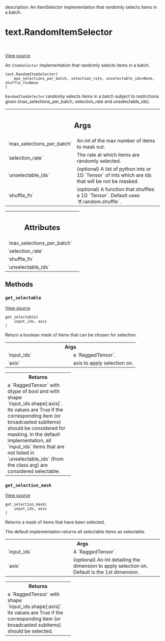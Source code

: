 description: An ItemSelector implementation that randomly selects items in a batch.

<div itemscope itemtype="http://developers.google.com/ReferenceObject">
<meta itemprop="name" content="text.RandomItemSelector" />
<meta itemprop="path" content="Stable" />
<meta itemprop="property" content="__init__"/>
<meta itemprop="property" content="get_selectable"/>
<meta itemprop="property" content="get_selection_mask"/>
</div>

# text.RandomItemSelector

<!-- Insert buttons and diff -->

<table class="tfo-notebook-buttons tfo-api nocontent" align="left">

</table>

<a target="_blank" href="https://github.com/tensorflow/text/tree/master/tensorflow_text/python/ops/item_selector_ops.py">View source</a>



An `ItemSelector` implementation that randomly selects items in a batch.

<pre class="devsite-click-to-copy prettyprint lang-py tfo-signature-link">
<code>text.RandomItemSelector(
    max_selections_per_batch, selection_rate, unselectable_ids=None, shuffle_fn=None
)
</code></pre>



<!-- Placeholder for "Used in" -->

`RandomItemSelector` randomly selects items in a batch subject to
restrictions given (max_selections_per_batch, selection_rate and
unselectable_ids).

<!-- Tabular view -->
 <table class="responsive fixed orange">
<colgroup><col width="214px"><col></colgroup>
<tr><th colspan="2"><h2 class="add-link">Args</h2></th></tr>

<tr>
<td>
`max_selections_per_batch`
</td>
<td>
An int of the max number of items to mask out.
</td>
</tr><tr>
<td>
`selection_rate`
</td>
<td>
The rate at which items are randomly selected.
</td>
</tr><tr>
<td>
`unselectable_ids`
</td>
<td>
(optional) A list of python ints or 1D `Tensor` of ints
which are ids that will be not be masked.
</td>
</tr><tr>
<td>
`shuffle_fn`
</td>
<td>
(optional) A function that shuffles a 1D `Tensor`. Default
uses `tf.random.shuffle`.
</td>
</tr>
</table>





<!-- Tabular view -->
 <table class="responsive fixed orange">
<colgroup><col width="214px"><col></colgroup>
<tr><th colspan="2"><h2 class="add-link">Attributes</h2></th></tr>

<tr>
<td>
`max_selections_per_batch`
</td>
<td>

</td>
</tr><tr>
<td>
`selection_rate`
</td>
<td>

</td>
</tr><tr>
<td>
`shuffle_fn`
</td>
<td>

</td>
</tr><tr>
<td>
`unselectable_ids`
</td>
<td>

</td>
</tr>
</table>



## Methods

<h3 id="get_selectable"><code>get_selectable</code></h3>

<a target="_blank" href="https://github.com/tensorflow/text/tree/master/tensorflow_text/python/ops/item_selector_ops.py">View source</a>

<pre class="devsite-click-to-copy prettyprint lang-py tfo-signature-link">
<code>get_selectable(
    input_ids, axis
)
</code></pre>

Return a boolean mask of items that can be chosen for selection.


<!-- Tabular view -->
 <table class="responsive fixed orange">
<colgroup><col width="214px"><col></colgroup>
<tr><th colspan="2">Args</th></tr>

<tr>
<td>
`input_ids`
</td>
<td>
a `RaggedTensor`.
</td>
</tr><tr>
<td>
`axis`
</td>
<td>
axis to apply selection on.
</td>
</tr>
</table>



<!-- Tabular view -->
 <table class="responsive fixed orange">
<colgroup><col width="214px"><col></colgroup>
<tr><th colspan="2">Returns</th></tr>
<tr class="alt">
<td colspan="2">
a `RaggedTensor` with dtype of bool and with shape
`input_ids.shape[:axis]`. Its values are True if the
corresponding item (or broadcasted subitems) should be considered for
masking. In the default implementation, all `input_ids` items that are not
listed in `unselectable_ids` (from the class arg) are considered
selectable.
</td>
</tr>

</table>



<h3 id="get_selection_mask"><code>get_selection_mask</code></h3>

<a target="_blank" href="https://github.com/tensorflow/text/tree/master/tensorflow_text/python/ops/item_selector_ops.py">View source</a>

<pre class="devsite-click-to-copy prettyprint lang-py tfo-signature-link">
<code>get_selection_mask(
    input_ids, axis
)
</code></pre>

Returns a mask of items that have been selected.

The default implementation returns all selectable items as selectable.

<!-- Tabular view -->
 <table class="responsive fixed orange">
<colgroup><col width="214px"><col></colgroup>
<tr><th colspan="2">Args</th></tr>

<tr>
<td>
`input_ids`
</td>
<td>
A `RaggedTensor`.
</td>
</tr><tr>
<td>
`axis`
</td>
<td>
(optional) An int detailing the dimension to apply selection on.
Default is the 1st dimension.
</td>
</tr>
</table>



<!-- Tabular view -->
 <table class="responsive fixed orange">
<colgroup><col width="214px"><col></colgroup>
<tr><th colspan="2">Returns</th></tr>
<tr class="alt">
<td colspan="2">
a `RaggedTensor` with shape `input_ids.shape[:axis]`. Its values are True
if the corresponding item (or broadcasted subitems) should be selected.
</td>
</tr>

</table>





